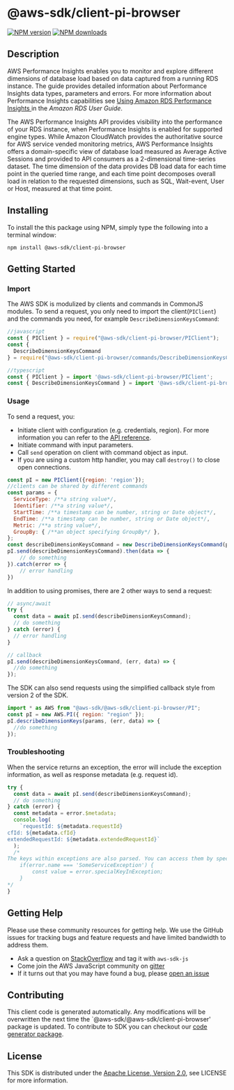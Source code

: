 # @aws-sdk/client-pi-browser

[![NPM version](https://img.shields.io/npm/v/@aws-sdk/client-pi-browser/preview.svg)](https://www.npmjs.com/package/@aws-sdk/client-pi-browser)
[![NPM downloads](https://img.shields.io/npm/dm/@aws-sdk/client-pi-browser.svg)](https://www.npmjs.com/package/@aws-sdk/client-pi-browser)

## Description

<p>AWS Performance Insights enables you to monitor and explore different dimensions of database load based on data captured from a running RDS instance. The guide provides detailed information about Performance Insights data types, parameters and errors. For more information about Performance Insights capabilities see <a href="http://docs.aws.amazon.com/AmazonRDS/latest/UserGuide/USER_PerfInsights.html">Using Amazon RDS Performance Insights </a> in the <i>Amazon RDS User Guide</i>.</p> <p> The AWS Performance Insights API provides visibility into the performance of your RDS instance, when Performance Insights is enabled for supported engine types. While Amazon CloudWatch provides the authoritative source for AWS service vended monitoring metrics, AWS Performance Insights offers a domain-specific view of database load measured as Average Active Sessions and provided to API consumers as a 2-dimensional time-series dataset. The time dimension of the data provides DB load data for each time point in the queried time range, and each time point decomposes overall load in relation to the requested dimensions, such as SQL, Wait-event, User or Host, measured at that time point.</p>

## Installing

To install the this package using NPM, simply type the following into a terminal window:

```
npm install @aws-sdk/client-pi-browser
```

## Getting Started

### Import

The AWS SDK is modulized by clients and commands in CommonJS modules. To send a request, you only need to import the client(`PIClient`) and the commands you need, for example `DescribeDimensionKeysCommand`:

```javascript
//javascript
const { PIClient } = require("@aws-sdk/client-pi-browser/PIClient");
const {
  DescribeDimensionKeysCommand
} = require("@aws-sdk/client-pi-browser/commands/DescribeDimensionKeysCommand");
```

```javascript
//typescript
const { PIClient } = import '@aws-sdk/client-pi-browser/PIClient';
const { DescribeDimensionKeysCommand } = import '@aws-sdk/client-pi-browser/commands/DescribeDimensionKeysCommand';
```

### Usage

To send a request, you:

- Initiate client with configuration (e.g. credentials, region). For more information you can refer to the [API reference][].
- Initiate command with input parameters.
- Call `send` operation on client with command object as input.
- If you are using a custom http handler, you may call `destroy()` to close open connections.

```javascript
const pI = new PIClient({region: 'region'});
//clients can be shared by different commands
const params = {
  ServiceType: /**a string value*/,
  Identifier: /**a string value*/,
  StartTime: /**a timestamp can be number, string or Date object*/,
  EndTime: /**a timestamp can be number, string or Date object*/,
  Metric: /**a string value*/,
  GroupBy: { /**an object specifying GroupBy*/ },
};
const describeDimensionKeysCommand = new DescribeDimensionKeysCommand(params);
pI.send(describeDimensionKeysCommand).then(data => {
    // do something
}).catch(error => {
    // error handling
})
```

In addition to using promises, there are 2 other ways to send a request:

```javascript
// async/await
try {
  const data = await pI.send(describeDimensionKeysCommand);
  // do something
} catch (error) {
  // error handling
}
```

```javascript
// callback
pI.send(describeDimensionKeysCommand, (err, data) => {
  //do something
});
```

The SDK can also send requests using the simplified callback style from version 2 of the SDK.

```javascript
import * as AWS from "@aws-sdk/@aws-sdk/client-pi-browser/PI";
const pI = new AWS.PI({ region: "region" });
pI.describeDimensionKeys(params, (err, data) => {
  //do something
});
```

### Troubleshooting

When the service returns an exception, the error will include the exception information, as well as response metadata (e.g. request id).

```javascript
try {
  const data = await pI.send(describeDimensionKeysCommand);
  // do something
} catch (error) {
  const metadata = error.$metadata;
  console.log(
    `requestId: ${metadata.requestId}
cfId: ${metadata.cfId}
extendedRequestId: ${metadata.extendedRequestId}`
  );
  /*
The keys within exceptions are also parsed. You can access them by specifying exception names:
    if(error.name === 'SomeServiceException') {
        const value = error.specialKeyInException;
    }
*/
}
```

## Getting Help

Please use these community resources for getting help. We use the GitHub issues for tracking bugs and feature requests and have limited bandwidth to address them.

- Ask a question on [StackOverflow](https://stackoverflow.com/questions/tagged/aws-sdk-js) and tag it with `aws-sdk-js`
- Come join the AWS JavaScript community on [gitter](https://gitter.im/aws/aws-sdk-js-v3)
- If it turns out that you may have found a bug, please [open an issue](https://github.com/aws/aws-sdk-js-v3/issues)

## Contributing

This client code is generated automatically. Any modifications will be overwritten the next time the `@aws-sdk/@aws-sdk/client-pi-browser' package is updated. To contribute to SDK you can checkout our [code generator package][].

## License

This SDK is distributed under the
[Apache License, Version 2.0](http://www.apache.org/licenses/LICENSE-2.0),
see LICENSE for more information.

[code generator package]: https://github.com/aws/aws-sdk-js-v3/tree/master/packages/service-types-generator
[api reference]: https://docs.aws.amazon.com/AWSJavaScriptSDK/latest/
